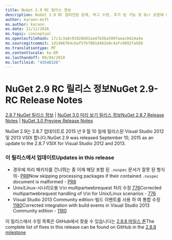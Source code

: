 ```yaml
---
title: NuGet 2.9 RC 릴리스 정보
description: NuGet 2.9 RC 알려진된 문제, 버그 수정, 추가 된 기능 및 Dcr 포함에 대 한 릴리스 정보입니다.
author: karann-msft
ms.author: karann
ms.date: 11/11/2016
ms.topic: conceptual
ms.openlocfilehash: 17c1c3a0c91928602aa47b5ba599faeac0424a4a
ms.sourcegitcommit: 1d1406764c6af5fb7801d462e0c4afc9092fa569
ms.translationtype: MT
ms.contentlocale: ko-KR
ms.lasthandoff: 09/04/2018
ms.locfileid: "43548326"
---
```

# <a name="nuget-29-rc-release-notes"></a><span data-ttu-id="1320a-103">NuGet 2.9 RC 릴리스 정보</span><span class="sxs-lookup"><span data-stu-id="1320a-103">NuGet 2.9-RC Release Notes</span></span>

<span data-ttu-id="1320a-104">[2.8.7 NuGet 릴리스 정보](../release-notes/nuget-2.8.7.md) | [NuGet 3.0 미리 보기 릴리스 정보](../release-notes/nuget-3.0-preview.md)</span><span class="sxs-lookup"><span data-stu-id="1320a-104">[NuGet 2.8.7 Release Notes](../release-notes/nuget-2.8.7.md) | [NuGet 3.0 Preview Release Notes](../release-notes/nuget-3.0-preview.md)</span></span>

<span data-ttu-id="1320a-105">NuGet 2.9는 2.8.7 업데이트로 2015 년 9 월 10 일에 릴리스된 Visual Studio 2012 및 2013 VSIX 합니다.</span><span class="sxs-lookup"><span data-stu-id="1320a-105">NuGet 2.9 was released September 10, 2015 as an update to the 2.8.7 VSIX for Visual Studio 2012 and 2013.</span></span>

### <a name="updates-in-this-release"></a><span data-ttu-id="1320a-106">이 릴리스에서 업데이트</span><span class="sxs-lookup"><span data-stu-id="1320a-106">Updates in this release</span></span>

* <span data-ttu-id="1320a-107">경우에 처리 패키지를 건너뛰는 중 이제 해당 포함 된 `.nuspec` 문서가 잘못 된 형식의- [PR8](https://github.com/NuGet/NuGet2/pull/8)</span><span class="sxs-lookup"><span data-stu-id="1320a-107">Now skipping processing packages if their contained `.nuspec` document is malformed - [PR8](https://github.com/NuGet/NuGet2/pull/8)</span></span>
* <span data-ttu-id="1320a-108">Unix/Linux-시나리오용 \r\n multipartwebrequest 처리 수정 [776](https://github.com/NuGet/Home/issues/776)</span><span class="sxs-lookup"><span data-stu-id="1320a-108">Corrected multipartwebrequest handling of \r\n for Unix/Linux scenarios - [776](https://github.com/NuGet/Home/issues/776)</span></span>
* <span data-ttu-id="1320a-109">Visual Studio 2013 Community edition-빌드 이벤트를 사용 하 여 통합 수정 [1180](https://github.com/NuGet/Home/issues/1180)</span><span class="sxs-lookup"><span data-stu-id="1320a-109">Corrected integration with build events in Visual Studio 2013 Community edition - [1180](https://github.com/NuGet/Home/issues/1180)</span></span>


<span data-ttu-id="1320a-110">이 릴리스에서 수정 목록은 GitHub에서 찾을 수 있습니다는 [2.8.8 마일스 톤](https://github.com/NuGet/Home/issues?q=milestone%3A2.8.8+is%3Aclosed)</span><span class="sxs-lookup"><span data-stu-id="1320a-110">The complete list of fixes in this release can be found on GitHub in the [2.8.8 milestone](https://github.com/NuGet/Home/issues?q=milestone%3A2.8.8+is%3Aclosed)</span></span>
